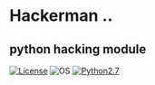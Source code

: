 # Hackerman .. 

## python hacking module

[![License](https://img.shields.io/badge/License-MIT-blue.svg?style=flat-square)](https://github.com/knassar702/hackerman/blob/master/LICENSE) ![OS](https://img.shields.io/badge/Tested%20On-Linux%20|%20OSX%20|%20Windows%20|%20Android-yellowgreen.svg?style=flat-square) [![Python2.7](https://img.shields.io/badge/Python-2.7-green.svg?style=flat-square)](https://www.python.org/downloads/release/python-2714/)

